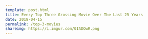 ```yaml
---
template: post.html
title: Every Top Three Grossing Movie Over The Last 25 Years
date: 2018-04-15
permalink: /top-3-movies
shareimg: https://i.imgur.com/0IADOwR.png
---
```


<div id='container'>
  <div id='panel'></div>
  <div id='graph'></div>
</div>

<link rel="stylesheet" type="text/css" href="style.css">
<script src='../worlds-group-2017/d3_.js'></script>
<script src='../worlds-group-2017/swoopy-drag.js'></script>
<script src='_script.js'></script>
